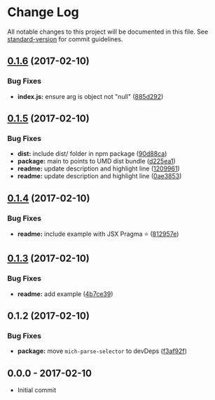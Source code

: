 # Change Log

All notable changes to this project will be documented in this file. See [standard-version](https://github.com/conventional-changelog/standard-version) for commit guidelines.

<a name="0.1.6"></a>
## [0.1.6](https://github.com/tunnckocore/mich-h/compare/v0.1.5...v0.1.6) (2017-02-10)


### Bug Fixes

* **index.js:** ensure arg is object not "null" ([885d292](https://github.com/tunnckocore/mich-h/commit/885d292))



<a name="0.1.5"></a>
## [0.1.5](https://github.com/tunnckocore/mich-h/compare/v0.1.4...v0.1.5) (2017-02-10)


### Bug Fixes

* **dist:** include dist/ folder in npm package ([90d88ca](https://github.com/tunnckocore/mich-h/commit/90d88ca))
* **package:** main to points to UMD dist bundle ([d225ea1](https://github.com/tunnckocore/mich-h/commit/d225ea1))
* **readme:** update description and highlight line ([1209961](https://github.com/tunnckocore/mich-h/commit/1209961))
* **readme:** update description and highlight line ([0ae3853](https://github.com/tunnckocore/mich-h/commit/0ae3853))



<a name="0.1.4"></a>
## [0.1.4](https://github.com/tunnckocore/mich-h/compare/v0.1.3...v0.1.4) (2017-02-10)


### Bug Fixes

* **readme:** include example with JSX Pragma :star: ([812957e](https://github.com/tunnckocore/mich-h/commit/812957e))



<a name="0.1.3"></a>
## [0.1.3](https://github.com/tunnckocore/mich-h/compare/v0.1.2...v0.1.3) (2017-02-10)


### Bug Fixes

* **readme:** add example ([4b7ce39](https://github.com/tunnckocore/mich-h/commit/4b7ce39))



<a name="0.1.2"></a>
## 0.1.2 (2017-02-10)


### Bug Fixes

* **package:** move `mich-parse-selector` to devDeps ([f3af92f](https://github.com/tunnckocore/mich-h/commit/f3af92f))





## 0.0.0 - 2017-02-10
- Initial commit